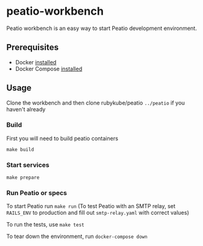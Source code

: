 # peatio-workbench

Peatio workbench is an easy way to start Peatio development environment.

## Prerequisites

- Docker [installed](https://docs.docker.com/engine/installation/)
- Docker Compose [installed](https://docs.docker.com/compose/install/)

## Usage

Clone the workbench and then clone rubykube/peatio `../peatio` if you haven't already

### Build

First you will need to build peatio containers
```
make build
```

### Start services

```
make prepare
```

### Run Peatio or specs

To start Peatio run `make run`
(To test Peatio with an SMTP relay, set `RAILS_ENV` to production and fill out `smtp-relay.yaml` with correct values)

To run the tests, use `make test`

To tear down the environment, run `docker-compose down`
